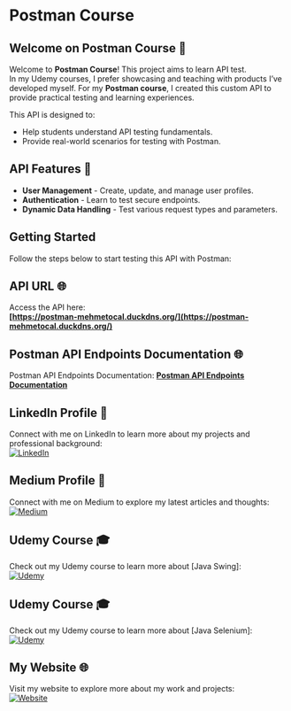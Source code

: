 # Postman Course

## Welcome on Postman Course 🎉
Welcome to **Postman Course**! This project aims to learn API test.  
In my Udemy courses, I prefer showcasing and teaching with products I’ve developed myself. For my **Postman course**, I created this custom API to provide practical testing and learning experiences.  

This API is designed to:  
- Help students understand API testing fundamentals.  
- Provide real-world scenarios for testing with Postman.  

## API Features 🚀  
- **User Management** - Create, update, and manage user profiles.  
- **Authentication** - Learn to test secure endpoints.  
- **Dynamic Data Handling** - Test various request types and parameters.  

## Getting Started  
Follow the steps below to start testing this API with Postman:  


## API URL 🌐
Access the API here:  
**[https://postman-mehmetocal.duckdns.org/](https://postman-mehmetocal.duckdns.org/)**  

## Postman API Endpoints Documentation 🌐
Postman API Endpoints Documentation:
**[Postman API Endpoints Documentation](https://github.com/MehmetOCAL2347/postman-for-beginners-document/blob/master/postman-for-beginners-api.md)**


## LinkedIn Profile 🔗
Connect with me on LinkedIn to learn more about my projects and professional background:  
[![LinkedIn](https://img.shields.io/badge/LinkedIn-Profile-blue?style=flat-square&logo=linkedin)](https://www.linkedin.com/in/mehmet%C3%B6cal/) 

## Medium Profile 📝  
Connect with me on Medium to explore my latest articles and thoughts:  
[![Medium](https://img.shields.io/badge/Medium-Profile-000000?style=flat-square&logo=medium)](https://medium.com/@ocal.mehmet)

## Udemy Course 🎓  
Check out my Udemy course to learn more about [Java Swing]:  
[![Udemy](https://img.shields.io/badge/Udemy-Course-EC5252?style=flat-square&logo=udemy)](https://www.udemy.com/course/java-swing-ile-adan-zye-gelismis-arayuz-tasarm/?referralCode=82866FE5A2828F91051D)

## Udemy Course 🎓  
Check out my Udemy course to learn more about [Java Selenium]:  
[![Udemy](https://img.shields.io/badge/Udemy-Course-EC5252?style=flat-square&logo=udemy)](https://www.udemy.com/course/java-ile-selenium-webdriver-baslangc-egitimi/?referralCode=BAFDFC4693E816A2E591)

## My Website 🌐  
Visit my website to explore more about my work and projects:  
[![Website](https://img.shields.io/badge/Website-Visit-4CAF50?style=flat-square&logo=google-chrome)](https://mehmetocal.netlify.app/)